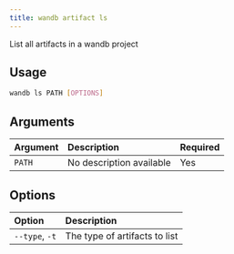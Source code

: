 ```yaml
---
title: wandb artifact ls
---
```


List all artifacts in a wandb project

## Usage

```bash
wandb ls PATH [OPTIONS]
```

## Arguments

| Argument | Description | Required |
| :--- | :--- | :--- |
| `PATH` | No description available | Yes |

## Options

| Option | Description |
| :--- | :--- |
| `--type`, `-t` | The type of artifacts to list |
